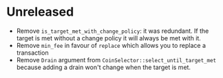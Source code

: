 # Unreleased

- Remove `is_target_met_with_change_policy`: it was redundant. If the target is met without a change policy it will always be met with it.
- Remove `min_fee` in favour of `replace` which allows you to replace a transaction
- Remove `Drain` argument from `CoinSelector::select_until_target_met` because adding a drain won't
  change when the target is met.

